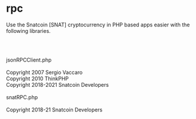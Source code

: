 # rpc
Use the Snatcoin [SNAT] cryptocurrency in PHP based apps easier with the following libraries.

<br><br>


jsonRPCClient.php
<br><br>
Copyright 2007 Sergio Vaccaro<br>
Copyright 2010 ThinkPHP<br>
Copyright 2018-2021 Snatcoin Developers
<br><br>
snatRPC.php
<br><br>
Copyright 2018-21 Snatcoin Developers
